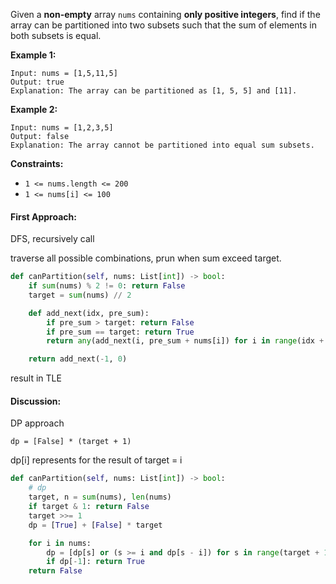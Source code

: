 Given a **non-empty** array `nums` containing **only positive integers**, find if the array can be partitioned into two subsets such that the sum of elements in both subsets is equal.

 

**Example 1:**

```
Input: nums = [1,5,11,5]
Output: true
Explanation: The array can be partitioned as [1, 5, 5] and [11].
```

**Example 2:**

```
Input: nums = [1,2,3,5]
Output: false
Explanation: The array cannot be partitioned into equal sum subsets.
```

 

**Constraints:**

- `1 <= nums.length <= 200`
- `1 <= nums[i] <= 100`

#### First Approach:

DFS, recursively call

traverse all possible combinations, prun when sum exceed target.

```python
def canPartition(self, nums: List[int]) -> bool:
    if sum(nums) % 2 != 0: return False
    target = sum(nums) // 2

    def add_next(idx, pre_sum):
        if pre_sum > target: return False
        if pre_sum == target: return True
        return any(add_next(i, pre_sum + nums[i]) for i in range(idx + 1, len(nums)))

    return add_next(-1, 0)
```

result in TLE

#### Discussion:

DP approach

`dp = [False] * (target + 1)`

dp[i] represents for the result of target = i

```python
def canPartition(self, nums: List[int]) -> bool:
    # dp
    target, n = sum(nums), len(nums)
    if target & 1: return False
    target >>= 1
    dp = [True] + [False] * target

    for i in nums:
        dp = [dp[s] or (s >= i and dp[s - i]) for s in range(target + 1)]
        if dp[-1]: return True
    return False
```

